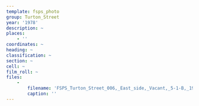```yaml
---
template: fsps_photo
group: Turton_Street
year: '1978'
description: ~
places:
    - ''
coordinates: ~
heading: ~
classification: ~
section: ~
cell: ~
film_roll: ~
files:
    -
        filename: 'FSPS_Turton_Street_006,_East_side,_Vacant,_5-1-B,_1978-80_.png'
        caption: ''
---
```

